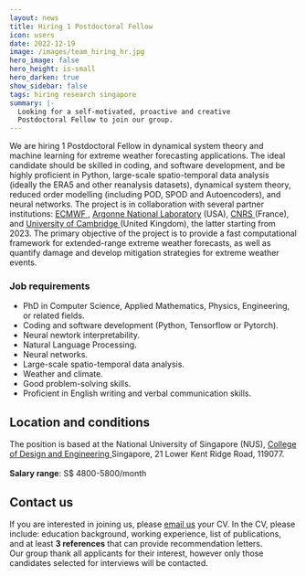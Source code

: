```yaml
---
layout: news
title: Hiring 1 Postdoctoral Fellow
icon: users
date: 2022-12-19
image: /images/team_hiring_hr.jpg
hero_image: false
hero_height: is-small
hero_darken: true
show_sidebar: false
tags: hiring research singapore
summary: |-
  Looking for a self-motivated, proactive and creative
  Postdoctoral Fellow to join our group.
---
```




<html>
  <div class="content">
  We are hiring 1 Postdoctoral Fellow in dynamical system theory and 
  machine learning for extreme weather forecasting applications. 
  The ideal candidate should be skilled in coding, and software development, 
  and be highly proficient in  Python, large-scale spatio-temporal data
  analysis (ideally the ERA5 and other reanalysis datasets), dynamical 
  system theory, reduced order modelling (including POD, SPOD and Autoencoders), 
  and neural networks. The project is in collaboration with several partner
  institutions: 
  <a href="https://www.ecmwf.int">ECMWF </a>, 
  <a href="https://www.anl.gov"> Argonne National Laboratory</a> (USA), 
  <a href="https://www.lsce.ipsl.fr/Pisp/davide.faranda/">CNRS </a> (France), 
  and <a href="https://www.cam.ac.uk"> University of Cambridge </a> (United Kingdom), the latter starting from 2023. The primary objective of the project is to 
  provide a fast computational framework for extended-range extreme weather 
  forecasts, as well as quantify damage and develop mitigation strategies
  for extreme weather events. 
  </div>

  <div class="content">
    <h3> Job requirements </h3>
    <ul>
      <li> PhD in Computer Science, Applied Mathematics, Physics, Engineering, or related fields. </li>
      <li> Coding and software development (Python, Tensorflow or Pytorch). </li>
      <li> Neural newtork interpretability. </li>
      <li> Natural Language Processing. </li>
      <li> Neural networks. </li>
      <li>Large-scale spatio-temporal data analysis. </li>
      <li>Weather and climate. </li>
      <li> Good problem-solving skills. </li>
      <li> Proficient in English writing and verbal communication skills. </li>
    </ul>
  </div>

  <div class="content">
  <h2 style="font-size:150%;font-weight:bold;"> Location and conditions </h2>
  The position is based at the National University of Singapore (NUS),
  <a href="https://cde.nus.edu.sg"> College of Design and Engineering </a>
  Singapore, 21 Lower Kent Ridge Road, 119077.
  <br><br>
  <b>Salary range</b>: S$ 4800-5800/month
  </div>

  <div class="content">
  <h2> Contact us </h2>
  If you are interested in joining us, please <a href="mailto:mpegim@nus.edu.sg">
  email us</a> your CV. In the CV, please include: education background,
  working experience, list of publications, and at least <b>3 references</b>
  that can provide recommendation letters.
  </div>

  <div class="notification is-warning is-light">
    Our group thank all applicants for their interest,
    however only those candidates selected for interviews
    will be contacted.
  </div>
  <br>
</html>
